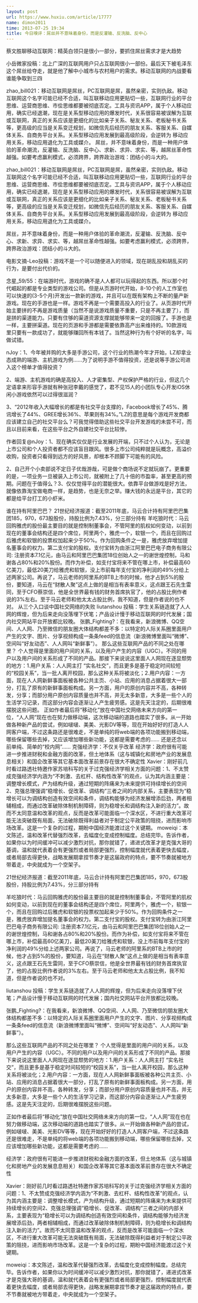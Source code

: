 ```yaml
---
layout: post
url: https://www.huxiu.com/article/17777
name: dimon2011
time: 2013-07-25 19:34
title: 今日嗅评：屌丝并不意味着身份，而是反灌输、反洗脑、反中心
---
```

蔡文胜聊移动互联网：精英白领只是很小一部分，要抓住屌丝需求才是大趋势

小岳微家投稿：北上广深的互联网用户只占互联网很小一部份。最后天下被毛泽东这个屌丝给夺走，就是他了解中小城市与农村用户的需求。移动互联网的内战要看谁能争取到三四

zhao_bill021：移动互联网是屌丝，PC互联网是屌，虽然亲密，实则仇敌。移动互联网这个名字可能已经不合适，叫互联移动应用更贴切一些，互联网行业的平台思维、运营商思维、市侩思维都要被彻底否定。工具与资讯APP，属于个人移动应用，确实已经退潮，现在是关系型移动应用的爆发时代，关系很容易被误解为互联或互联网，真正的关系应该是更细化的比如亲子关系、秘友关系、老板秘书关系等，更高级的应当是关系变迁规划，如微信先后经历的朋友关系、客服关系、自媒体关系、自商务平台关系。关系型移动应用发展到最高级阶段，会逆转为 移动应用关系，移动应用退化为工具或媒介。 屌丝，并不意味着身份，而是一种用户体验的革命潮流，反灌输、反洗脑、反中心、求新、求异、求实、等，越屌丝革命性越强。如要考虑赢利模式，必须跨界，跨界政治游戏：团结小的斗大的。

zhao_bill021：移动互联网是屌丝，PC互联网是屌，虽然亲密，实则仇敌。移动互联网这个名字可能已经不合适，叫互联移动应用更贴切一些，互联网行业的平台思维、运营商思维、市侩思维都要被彻底否定。工具与资讯APP，属于个人移动应用，确实已经退潮，现在是关系型移动应用的爆发时代，关系很容易被误解为互联或互联网，真正的关系应该是更细化的比如亲子关系、秘友关系、老板秘书关系等，更高级的应当是关系变迁规划，如微信先后经历的朋友关系、客服关系、自媒体关系、自商务平台关系。关系型移动应用发展到最高级阶段，会逆转为 移动应用关系，移动应用退化为工具或媒介。

屌丝，并不意味着身份，而是一种用户体验的革命潮流，反灌输、反洗脑、反中心、求新、求异、求实、等，越屌丝革命性越强。如要考虑赢利模式，必须跨界，跨界政治游戏：团结小的斗大的。

电影文摘-Leo投稿：游戏不是一个可以随便进入的领域，现在胡乱投和胡乱买的行为，是要付出代价的。

念星_59/55：在端游时代，游戏的确不是人人都可以玩得起的东西。所以那个时代崛起的都是专业类型的游戏公司。但是从页游时代开始，8-10个的人工作室也可以快速的(3-5个月)开发出一款新的游戏，并且可以在既有架构上不断的量产新游戏。现在的手游也是一样。游戏不再是一个需要高投入的行业了。从页游时代开始主要拼的不再是游戏质量（当然不是说游戏质量不重要，只是不再主要了），而是拼的渠道能力。只要有住够的渠道资源支撑就能够带来一定的回报了。手游也是一样，主要拼渠道。现在的页游和手游都是需要依靠高产出来维持的。10款游戏里只要有一款成功了，就能够赚回所有本钱了。当然这种行为有个好听的名字，叫做试错。

nJoy：1、今年被并购的大多是手游公司，这个行业的热潮今年才开始，LZ却拿业态成熟的端游、主机游戏为例……为了说明手游不值得投资，还是说等手游公司进入这个榜单才值得投资？

2、端游、主机游戏的确是高投入、人才密集型、产权保护严格的行业，但这几个定语拿来形容手游就有种张冠李戴的感觉了，君不见15人的小团队专心开发iOS休闲小游戏依然可以过得很滋润？

3、“2012年收入大幅增长的都是有社交平台支撑的，Facebook增长了45%、腾讯增长了44%、GREE增长36%、苹果则有34%。”LZ的意思是每个游戏开发商都应该建立自己的社交平台么？可我觉得借助这些社交平台开发游戏的未尝不可，而且以目前来看，在这些平台之外自建社交平台比较惨。

作者回复@nJoy：1、现在确实仅仅是行业发展的开端，只不过个人认为，无论是上市公司和个人投资者都不应该盲目跟风。很多上市公司纯粹就是玩概念，高溢价收购，投资者只看得到远方的好风景，却根本不顾脚下可能有的风险。

2、自己开个小卖部说不定日子优哉游哉，可是做个商场说不定就玩崩了。更重要的是，一项业务一旦被装入上市公司，就被附上了几十倍的市盈率，甚至更高的预期。问题在于值得么？3、仅仅觉得平台的潜能很大。依靠平台做游戏是好方法，就像依靠淘宝做电商一样，是趋势，也是无奈之举。赚大钱的永远是平台，其它的都是给平台打工的小虾米。

谁在持有阿里巴巴？ 21世纪经济报道：截至2011年底，马云合计持有阿里巴巴集团185，970，673股股份，持股比例为7.43%，分三部分持有 羊吃狼时代：马云回购雅虎的股份最主要目的就是控制制董事会，不管阿里的肌权如何变动，以前到现在的董事会结构还是四个席位，阿里两个，雅虎一个，软银一个，而且在回购过后雅虎和软银的投票权加起来少于50%。作为回购条件之一是，雅虎放弃增加提名董事会的权力。第二支付宝的股权。支付宝转为由浙江阿里巴巴电子商务有限公司: 注册资本7.1亿元，由马云和阿里巴巴集团18位创始人之一的谢世煌控制，马和谢各占80%和20%股份。而作为补偿，如支付宝将来不管在哪上市，补偿最高60亿美刀，最低20美刀给雅虎和软银，没上市前每年支付宝的净利润的49%分给上述两家公司。再说了，马云老师的阿里系的BTB上市的时候，他才占到5%的股份，要知道，马云在“财散人聚”这点上做的是相当有表率意义，这点跟王石先生雷同，至于CFO蔡崇信，他是全世界最有钱的财务首席执官了，他的占股比例作者说的3%左右。至于马云老师和他太太占股比例，我不知道，但是作者说的也不对。 从三个入口谈中国社交网络的失败 liutanshou 投稿：学生关系链造就了人人网的辉煌，但为后来走向没落埋下伏笔；产品设计慢于移动互联网的时代发展；国内社交网站平台开放都比较晚。 张鹏_Fighting?：在我看来，新浪微博、QQ空间、人人网、乃至微信的朋友圈大体结构都差不多：以特定的人际关系圈里面用户产生的文字、图片、分享视频构成一条条feed的信息流（新浪微博里面叫“微博”、空间叫“好友动态”、人人网叫“新鲜事”）。 那么这些互联网产品的不同之处在哪里？ 个人觉得是里面的用户间的关系，以及用户产生的内容（UGC）。不同的用户以及用户间的关系形成了不同的产品。那接下来说说这里面人人网现在逐显颓势的地方：1.用户关系：人人网主打 “实名社交”，而且更多是基于稳定时间较短的“校园关系”，当一批人离开校园，那么这种关系将被淡化；2.用户内容：一方面，现在人人网新鲜事面板被各种公共主页、小站、应用的消息占据着很大一部分，打乱了原有的新鲜事面板构成。另一方面，用户的原创内容并不高，各种转发，分享；而部分用户原创内容质量也并不高，并无太多新意，大多是一些个人的生活学习记录，而这部分内容会逐渐让人产生疲劳感。这是先天注定的，后期很难摆脱这些问题。 正如作者最后将“移动化”放在中国社交网络未来方向的第一位，“人人网”现在也在努力做移动端，这次移动端的道路也踏实了很多。从一开始做各种新产品的尝试，例如啵啵、美美、光影DV等等，现在开始好好的打造人人网客户端，不过这条路还是很难走，不是单纯的将web端的各项功能搬到移动端，哪些保留哪些去掉，又应该增加哪些新功能，这都是需要考虑的…… 还是还念以前单纯、简单的“校内网”…… 克强经济学：不仅关乎改革 经济学：政府很有可能进一步推进财税和金融方面的改革，但土地体系（这与城镇化和房地产业的发展息息相关）和国企改革等其它基本面改革前景存在很大不确定性 Xavier：刚好前几时看过路透社特邀作家苏培科写的关于过克强经济学相关方面的问题：1、不太赞成克强经济学内涵为“不刺激、去杠杆、结构性改革”的观点，认为其内涵主要是：调整增长模式，产为结构升级，通过短期的阵痛来为未来提供可持续增长的空间2、克强总理强调“稳增长、促改革、调结构”三者之间的内部关系，主要表现为“稳增长可以为调结构创造有效空间和条件，调结构能够为经济发展增添后劲，两者相辅相成，而通过改革破除体制机制障碍，则为稳增长和调结构注入新的活力”。故而不太同意温和改革的观点，反而是改革可能面临一个深水区，不进行重大改革可能无法突破既有局面，无法破除既得利益者对于制定公平政策的阻挠，进而影响市场改革。这是一个复杂的过程，期盼中国经济能渡过这个关键期。 moweiqi：本文陈述，温和改革代替强烈改革，去幅度化变成控制幅度。总结完毕。告诉作者，如果你以为时间缓冲可以减少激烈对抗，那你就错了，递进式改革才是克强大哥的基调，温和就代表着会有更强烈或者局部更强烈，控制幅度就代表着更快去幅度，或者局部去得更快，战略发展期拿捏节奏才是这届政府的特点，要不节奏就被地方带着走，中央就成为一个空架子。

21世纪经济报道：截至2011年底，马云合计持有阿里巴巴集团185，970，673股股份，持股比例为7.43%，分三部分持有

羊吃狼时代：马云回购雅虎的股份最主要目的就是控制制董事会，不管阿里的肌权如何变动，以前到现在的董事会结构还是四个席位，阿里两个，雅虎一个，软银一个，而且在回购过后雅虎和软银的投票权加起来少于50%。作为回购条件之一是，雅虎放弃增加提名董事会的权力。第二支付宝的股权。支付宝转为由浙江阿里巴巴电子商务有限公司: 注册资本7.1亿元，由马云和阿里巴巴集团18位创始人之一的谢世煌控制，马和谢各占80%和20%股份。而作为补偿，如支付宝将来不管在哪上市，补偿最高60亿美刀，最低20美刀给雅虎和软银，没上市前每年支付宝的净利润的49%分给上述两家公司。再说了，马云老师的阿里系的BTB上市的时候，他才占到5%的股份，要知道，马云在“财散人聚”这点上做的是相当有表率意义，这点跟王石先生雷同，至于CFO蔡崇信，他是全世界最有钱的财务首席执官了，他的占股比例作者说的3%左右。至于马云老师和他太太占股比例，我不知道，但是作者说的也不对。

liutanshou 投稿：学生关系链造就了人人网的辉煌，但为后来走向没落埋下伏笔；产品设计慢于移动互联网的时代发展；国内社交网站平台开放都比较晚。

张鹏_Fighting?：在我看来，新浪微博、QQ空间、人人网、乃至微信的朋友圈大体结构都差不多：以特定的人际关系圈里面用户产生的文字、图片、分享视频构成一条条feed的信息流（新浪微博里面叫“微博”、空间叫“好友动态”、人人网叫“新鲜事”）。

那么这些互联网产品的不同之处在哪里？ 个人觉得是里面的用户间的关系，以及用户产生的内容（UGC）。不同的用户以及用户间的关系形成了不同的产品。那接下来说说这里面人人网现在逐显颓势的地方：1.用户关系：人人网主打 “实名社交”，而且更多是基于稳定时间较短的“校园关系”，当一批人离开校园，那么这种关系将被淡化；2.用户内容：一方面，现在人人网新鲜事面板被各种公共主页、小站、应用的消息占据着很大一部分，打乱了原有的新鲜事面板构成。另一方面，用户的原创内容并不高，各种转发，分享；而部分用户原创内容质量也并不高，并无太多新意，大多是一些个人的生活学习记录，而这部分内容会逐渐让人产生疲劳感。这是先天注定的，后期很难摆脱这些问题。

正如作者最后将“移动化”放在中国社交网络未来方向的第一位，“人人网”现在也在努力做移动端，这次移动端的道路也踏实了很多。从一开始做各种新产品的尝试，例如啵啵、美美、光影DV等等，现在开始好好的打造人人网客户端，不过这条路还是很难走，不是单纯的将web端的各项功能搬到移动端，哪些保留哪些去掉，又应该增加哪些新功能，这都是需要考虑的……

经济学：政府很有可能进一步推进财税和金融方面的改革，但土地体系（这与城镇化和房地产业的发展息息相关）和国企改革等其它基本面改革前景存在很大不确定性

Xavier：刚好前几时看过路透社特邀作家苏培科写的关于过克强经济学相关方面的问题：1、不太赞成克强经济学内涵为“不刺激、去杠杆、结构性改革”的观点，认为其内涵主要是：调整增长模式，产为结构升级，通过短期的阵痛来为未来提供可持续增长的空间2、克强总理强调“稳增长、促改革、调结构”三者之间的内部关系，主要表现为“稳增长可以为调结构创造有效空间和条件，调结构能够为经济发展增添后劲，两者相辅相成，而通过改革破除体制机制障碍，则为稳增长和调结构注入新的活力”。故而不太同意温和改革的观点，反而是改革可能面临一个深水区，不进行重大改革可能无法突破既有局面，无法破除既得利益者对于制定公平政策的阻挠，进而影响市场改革。这是一个复杂的过程，期盼中国经济能渡过这个关键期。

moweiqi：本文陈述，温和改革代替强烈改革，去幅度化变成控制幅度。总结完毕。告诉作者，如果你以为时间缓冲可以减少激烈对抗，那你就错了，递进式改革才是克强大哥的基调，温和就代表着会有更强烈或者局部更强烈，控制幅度就代表着更快去幅度，或者局部去得更快，战略发展期拿捏节奏才是这届政府的特点，要不节奏就被地方带着走，中央就成为一个空架子。


